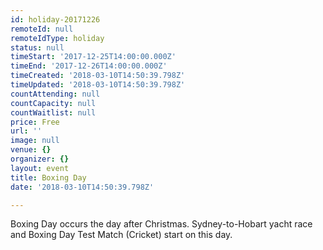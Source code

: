 ```yaml
---
id: holiday-20171226
remoteId: null
remoteIdType: holiday
status: null
timeStart: '2017-12-25T14:00:00.000Z'
timeEnd: '2017-12-26T14:00:00.000Z'
timeCreated: '2018-03-10T14:50:39.798Z'
timeUpdated: '2018-03-10T14:50:39.798Z'
countAttending: null
countCapacity: null
countWaitlist: null
price: Free
url: ''
image: null
venue: {}
organizer: {}
layout: event
title: Boxing Day
date: '2018-03-10T14:50:39.798Z'

---
```

Boxing Day occurs the day after Christmas. Sydney-to-Hobart yacht race and Boxing Day Test Match (Cricket) start on this day.
